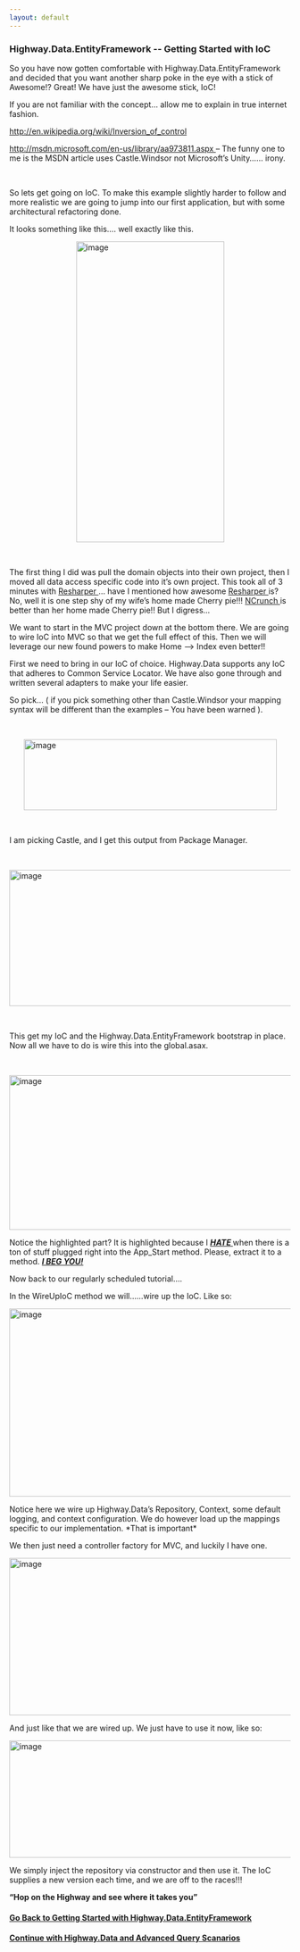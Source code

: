 ```yaml
---
layout: default
---
```

### Highway.Data.EntityFramework -- Getting Started with IoC

<p>So you have now gotten comfortable with Highway.Data.EntityFramework and decided that you want another sharp poke in the eye with a stick of Awesome!? Great! We have just the awesome stick, IoC!
</p>  

<p>If you are not familiar with the concept… allow me to explain in true internet fashion.
</p>  

<p>
<a title="http://en.wikipedia.org/wiki/Inversion_of_control" href="http://en.wikipedia.org/wiki/Inversion_of_control">http://en.wikipedia.org/wiki/Inversion_of_control
</a>
</p>  

<p>
<a title="http://msdn.microsoft.com/en-us/library/aa973811.aspx" href="http://msdn.microsoft.com/en-us/library/aa973811.aspx">http://msdn.microsoft.com/en-us/library/aa973811.aspx
</a> – The funny one to me is the MSDN article uses Castle.Windsor not Microsoft’s Unity…… irony.
</p>  

<p>&#160;
</p>  

<p>So lets get going on IoC. To make this example slightly harder to follow and more realistic we are going to jump into our first application, but with some architectural refactoring done.
</p>  

<p>It looks something like this…. well exactly like this.
</p>  

<p>
<a href="http://www.devlinliles.com/image.axd?picture=image_63.png">
<img title="image" style="float: none; margin: 0px auto; display: block" alt="image" src="http://www.devlinliles.com/image.axd?picture=image_thumb_63.png" width="265" height="539" />
</a>
</p>  

<p>&#160;
</p>  

<p>The first thing I did was pull the domain objects into their own project, then I moved all data access specific code into it’s own project. This took all of 3 minutes with 
<a href="http://www.jetbrains.com/resharper/">Resharper
</a>… have I mentioned how awesome 
<a href="http://www.jetbrains.com/resharper/">Resharper
</a> is? No, well it is one step shy of my wife’s home made Cherry pie!!! 
<a href="http://www.ncrunch.net/">NCrunch
</a> is better than her home made Cherry pie!! But I digress…
</p>  

<p>We want to start in the MVC project down at the bottom there. We are going to wire IoC into MVC so that we get the full effect of this. Then we will leverage our new found powers to make Home –&gt; Index even better!!
</p>  

<p>First we need to bring in our IoC of choice. Highway.Data supports any IoC that adheres to Common Service Locator. We have also gone through and written several adapters to make your life easier.
</p>  

<p>So pick… ( if you pick something other than Castle.Windsor your mapping syntax will be different than the examples – You have been warned ).
</p>  

<p>&#160;
</p>  

<p>
<a href="http://www.devlinliles.com/image.axd?picture=image_64.png">
<img title="image" style="border-left-width: 0px; border-right-width: 0px; background-image: none; border-bottom-width: 0px; float: none; padding-top: 0px; padding-left: 0px; margin: 0px auto; display: block; padding-right: 0px; border-top-width: 0px" border="0" alt="image" src="http://www.devlinliles.com/image.axd?picture=image_thumb_64.png" width="453" height="127" />
</a>
</p>  

<p>&#160;
</p>  

<p>I am picking Castle, and I get this output from Package Manager.
</p>  

<p>&#160;
</p>  

<p>
<a href="http://www.devlinliles.com/image.axd?picture=image_65.png">
<img title="image" style="border-left-width: 0px; border-right-width: 0px; background-image: none; border-bottom-width: 0px; float: none; padding-top: 0px; padding-left: 0px; margin: 0px auto; display: block; padding-right: 0px; border-top-width: 0px" border="0" alt="image" src="http://www.devlinliles.com/image.axd?picture=image_thumb_65.png" width="585" height="244" />
</a>
</p>  

<p>&#160;
</p>  

<p>This get my IoC and the Highway.Data.EntityFramework bootstrap in place. Now all we have to do is wire this into the global.asax.
</p>  

<p>&#160;
</p>  

<p>
<a href="http://www.devlinliles.com/image.axd?picture=image_66.png">
<img title="image" style="border-left-width: 0px; border-right-width: 0px; background-image: none; border-bottom-width: 0px; float: none; padding-top: 0px; padding-left: 0px; margin: 0px auto; display: block; padding-right: 0px; border-top-width: 0px" border="0" alt="image" src="http://www.devlinliles.com/image.axd?picture=image_thumb_66.png" width="600" height="277" />
</a>
</p>  

<p>Notice the highlighted part? It is highlighted because I 
<strong>
<em>
<u>HATE
</u>
</em>
</strong> when there is a ton of stuff plugged right into the App_Start method. Please, extract it to a method. 
<strong>
<em>
<u>I BEG YOU!
</u>
</em>
</strong>
</p>  

<p>Now back to our regularly scheduled tutorial….
</p>  

<p>In the WireUpIoC method we will……wire up the IoC. Like so:
</p>  

<p>
<a href="http://www.devlinliles.com/image.axd?picture=image_67.png">
<img title="image" style="border-left-width: 0px; border-right-width: 0px; background-image: none; border-bottom-width: 0px; float: none; padding-top: 0px; padding-left: 0px; margin: 0px auto; display: block; padding-right: 0px; border-top-width: 0px" border="0" alt="image" src="http://www.devlinliles.com/image.axd?picture=image_thumb_67.png" width="600" height="337" />
</a>
</p>  

<p>Notice here we wire up Highway.Data’s Repository, Context, some default logging, and context configuration. We do however load up the mappings specific to our implementation. *That is important*
</p>  

<p>We then just need a controller factory for MVC, and luckily I have one.
</p>  

<p>
<a href="http://www.devlinliles.com/image.axd?picture=image_68.png">
<img title="image" style="border-left-width: 0px; border-right-width: 0px; background-image: none; border-bottom-width: 0px; float: none; padding-top: 0px; padding-left: 0px; margin: 0px auto; display: block; padding-right: 0px; border-top-width: 0px" border="0" alt="image" src="http://www.devlinliles.com/image.axd?picture=image_thumb_68.png" width="600" height="282" />
</a>
</p>  

<p>And just like that we are wired up. We just have to use it now, like so:
</p>  

<p>
<a href="http://www.devlinliles.com/image.axd?picture=image_69.png">
<img title="image" style="border-left-width: 0px; border-right-width: 0px; background-image: none; border-bottom-width: 0px; float: none; padding-top: 0px; padding-left: 0px; margin: 0px auto; display: block; padding-right: 0px; border-top-width: 0px" border="0" alt="image" src="http://www.devlinliles.com/image.axd?picture=image_thumb_69.png" width="600" height="210" />
</a>
</p>  

<p>We simply inject the repository via constructor and then use it. The IoC supplies a new version each time, and we are off to the races!!!
</p>  

<p>
<strong>“Hop on the Highway and see where it takes you”
</strong>
</p>

#### [Go Back to Getting Started with Highway.Data.EntityFramework][index]
#### [Continue with Highway.Data and Advanced Query Scanarios][advquery]

[index]: /index.html
[advquery]: /advquery.html
